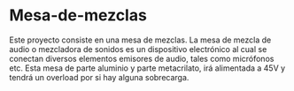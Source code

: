 # Mesa-de-mezclas
Este proyecto consiste en una mesa de mezclas. La mesa de mezcla de audio o mezcladora de sonidos es un dispositivo electrónico al cual se conectan diversos elementos emisores de audio, tales como micrófonos etc. Esta mesa de parte aluminio y parte metacrilato, irá alimentada a 45V y tendrá un overload por si hay alguna sobrecarga.
